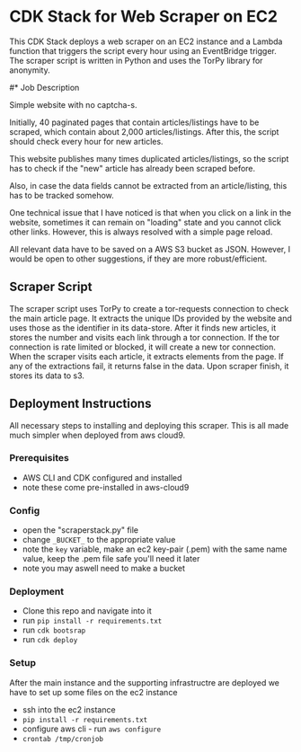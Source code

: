 # CDK Stack for Web Scraper on EC2

This CDK Stack deploys a web scraper on an EC2 instance and a Lambda function that triggers the script every hour using an EventBridge trigger. The scraper script is written in Python and uses the TorPy library for anonymity.

#* Job Description

Simple website with no captcha-s.

Initially, 40 paginated pages that contain articles/listings have to be scraped, which contain about 2,000 articles/listings. After this, the script should check every hour for new articles.

This website publishes many times duplicated articles/listings, so the script has to check if the "new" article has already been scraped before.

Also, in case the data fields cannot be extracted from an article/listing, this has to be tracked somehow.

One technical issue that I have noticed is that when you click on a link in the website, sometimes it can remain on "loading" state and you cannot click other links. However, this is always resolved with a simple page reload.

All relevant data have to be saved on a AWS S3 bucket as JSON. However, I would be open to other suggestions, if they are more robust/efficient.

## Scraper Script

The scraper script uses TorPy to create a tor-requests connection to check the main article page. It extracts the unique IDs provided by the website and uses those as the identifier in its data-store. After it finds new articles, it stores the number and visits each link through a tor connection. If the tor connection is rate limited or blocked, it will create a new tor connection. When the scraper visits each article, it extracts elements from the page. If any of the extractions fail, it returns false in the data. Upon scraper finish, it stores its data to s3.

## Deployment Instructions

All necessary steps to installing and deploying this scraper. This is all made much simpler when deployed from aws cloud9.

### Prerequisites
- AWS CLI and CDK configured and installed
- note these come pre-installed in aws-cloud9

### Config
- open the "scraperstack.py" file
- change `_BUCKET_` to the appropriate value
- note the `key` variable, make an ec2 key-pair (.pem) with the same name value, keep the .pem file safe you'll need it later
- note you may aswell need to make a bucket

### Deployment
- Clone this repo and navigate into it
- run `pip install -r requirements.txt`
- run `cdk bootsrap`
- run `cdk deploy`

### Setup

After the main instance and the supporting infrastructre are deployed we have to set up some files on the ec2 instance

- ssh into the ec2 instance 
- `pip install -r requirements.txt`
- configure aws cli - run `aws configure`
- `crontab /tmp/cronjob`
